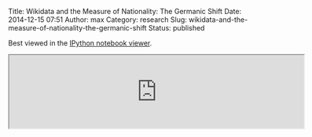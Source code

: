 Title: Wikidata and the Measure of Nationality: The Germanic Shift
Date: 2014-12-15 07:51
Author: max
Category: research
Slug: wikidata-and-the-measure-of-nationality-the-germanic-shift
Status: published

Best viewed in the [IPython notebook viewer](http://nbviewer.ipython.org/github/notconfusing/WIGI/blob/master/German%20Austrian%20Analysis.ipynb).

<iframe src="http://nbviewer.ipython.org/github/notconfusing/WIGI/blob/master/German%20Austrian%20Analysis.ipynb" style="width:600px !important" scrolling="yes" />

Updated on December 29 2014 to include an explanation by Arnas Lucasen.
